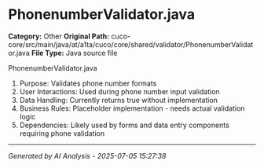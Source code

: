 # PhonenumberValidator.java

**Category:** Other
**Original Path:** cuco-core/src/main/java/at/a1ta/cuco/core/shared/validator/PhonenumberValidator.java
**File Type:** Java source file

PhonenumberValidator.java
1. Purpose: Validates phone number formats
2. User Interactions: Used during phone number input validation
3. Data Handling: Currently returns true without implementation
4. Business Rules: Placeholder implementation - needs actual validation logic
5. Dependencies: Likely used by forms and data entry components requiring phone validation

---
*Generated by AI Analysis - 2025-07-05 15:27:38*
